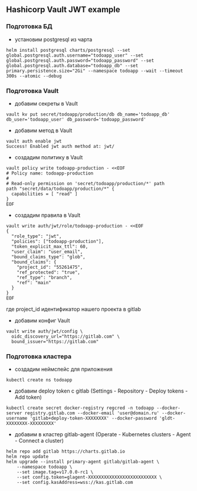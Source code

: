 ## Hashicorp Vault JWT example

### Подготовка БД

- установим postgresql из чарта

```
helm install postgresql charts/postgresql --set global.postgresql.auth.username="todoapp_user" --set global.postgresql.auth.password="todoapp_password" --set global.postgresql.auth.database="todoapp_db" --set primary.persistence.size="2Gi" --namespace todoapp --wait --timeout 300s --atomic --debug
```

### Подготовка Vault

- добавим секреты в Vault

```
vault kv put secret/todoapp/production/db db_name='todoapp_db' db_user='todoapp_user' db_password='todoapp_password'
```

- добавим метод в Vault

```
vault auth enable jwt
Success! Enabled jwt auth method at: jwt/
```

- создадим политику в Vault

```
vault policy write todoapp-production - <<EOF
# Policy name: todoapp-production
#
# Read-only permission on 'secret/todoapp/production/*' path
path "secret/data/todoapp/production/*" {
  capabilities = [ "read" ]
}
EOF
```

- создадим правила в Vault
```
vault write auth/jwt/role/todoapp-production - <<EOF
{
  "role_type": "jwt",
  "policies": ["todoapp-production"],
  "token_explicit_max_ttl": 60,
  "user_claim": "user_email",
  "bound_claims_type": "glob",
  "bound_claims": {
    "project_id": "55261475",
    "ref_protected": "true",
    "ref_type": "branch",
    "ref": "main"
  }
}
EOF
```

где project_id идентификатор нашего проекта в gitlab

- добавим конфиг Vault

```
vault write auth/jwt/config \
  oidc_discovery_url="https://gitlab.com" \
  bound_issuer="https://gitlab.com"
```

### Подготовка кластера

- создадим неймспейс для приложения

```
kubectl create ns todoapp
```

- добавим deploy token с gitlab (Settings - Repository - Deploy tokens - Add token)

```
kubectl create secret docker-registry regcred -n todoapp --docker-server registry.gitlab.com --docker-email 'user@domain.ru' --docker-username 'gitlab+deploy-token-XXXXXXXX' --docker-password 'gldt-XXXXXXXX-XXXXXXXXX'
```

- добавим в кластер gitlab-agent (Operate - Kubernetes clusters - Agent - Connect a cluster)

```
helm repo add gitlab https://charts.gitlab.io
helm repo update
helm upgrade --install primary-agent gitlab/gitlab-agent \
    --namespace todoapp \
    --set image.tag=v17.0.0-rc1 \
    --set config.token=glagent-XXXXXXXXXXXXXXXXXXXXXXXXXX \
    --set config.kasAddress=wss://kas.gitlab.com
```